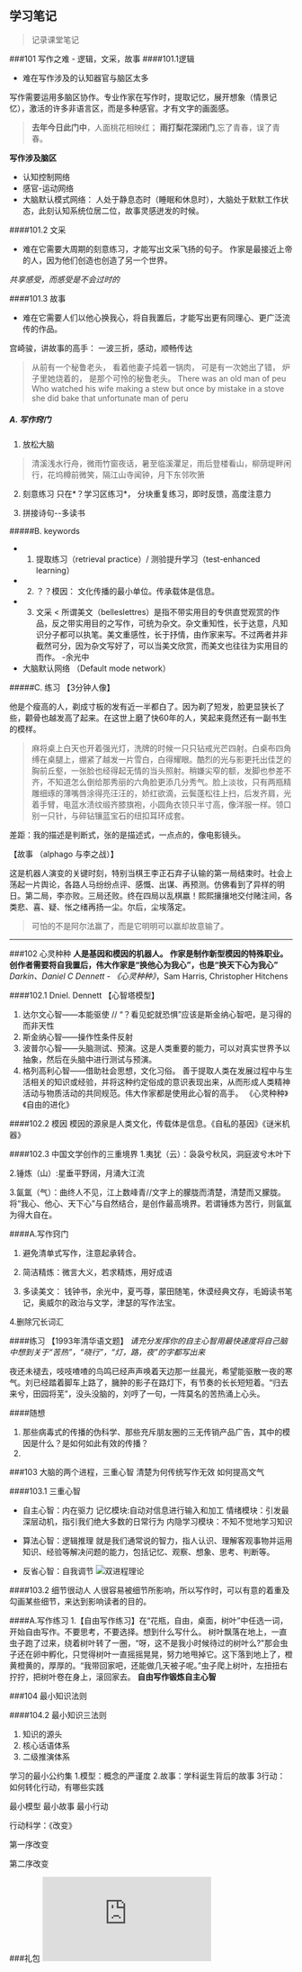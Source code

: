 ## 学习笔记

> 记录课堂笔记


###101 写作之难 - 逻辑，文采，故事
####101.1逻辑
- 难在写作涉及的认知器官与脑区太多

写作需要运用多脑区协作。专业作家在写作时，提取记忆，展开想象（情景记忆），激活的许多非语言区，而是多种感官。才有文字的画面感。

> **去年今日此门中**，人面桃花相映红；
**雨打梨花深闭门**,忘了青春，误了青春。

**写作涉及脑区**
- 认知控制网络
- 感官-运动网络
- 大脑默认模式网络：  人处于静息态时（睡眠和休息时），大脑处于默默工作状态，此刻认知系统位居二位，故事灵感迸发的时候。

####101.2 文采
- 难在它需要大周期的刻意练习，才能写出文采飞扬的句子。
作家是最接近上帝的人，因为他们创造也创造了另一个世界。

*共享感受，而感受是不会过时的*

####101.3 故事
- 难在它需要人们以他心换我心，将自我置后，才能写出更有同理心、更广泛流传的作品。

宫崎骏，讲故事的高手： 一波三折，感动，顺畅传达

> 从前有一个秘鲁老头，
看着他妻子炖着一锅肉，
可是有一次她出了错，
炉子里她烧着的，
是那个可怜的秘鲁老头。
There was an old man of peu
Who watched his wife making a stew
but once by mistake in a stove she did bake
that unfortunate man of peru

##### A. 写作窍门
1. 放松大脑
> 清溪浅水行舟，微雨竹窗夜话，暑至临溪灈足，雨后登楼看山，柳荫堤畔闲行，花坞樽前微笑，隔江山寺闻钟，月下东邻吹箫

2. 刻意练习
只在*？学习区练习*， 分块重复练习，即时反馈，高度注意力

3. 拼接诗句--多读书

#####B. keywords
- 1. 提取练习（retrieval practice）/ 测验提升学习（test-enhanced learning）
- 2. ？？模因： 文化传播的最小单位。传承载体是信息。
- 3. 文采
<  所谓美文（belleslettres）是指不带实用目的专供直觉观赏的作品，反之带实用目的之写作，可统为杂文。杂文重知性，长于达意，凡知识分子都可以执笔。美文重感性，长于抒情，由作家来写。不过两者并非截然可分，因为杂文写好了，可以当美文欣赏，而美文也往往为实用目的而作。  -余光中
- 大脑默认网络 （Default mode network）

#####C. 练习
【3分钟人像】

他是个瘦高的人，剃成寸板的发有近一半都白了。因为剃了短发，脸更显狭长了些，颧骨也越发高了起来。在这世上磨了快60年的人，笑起来竟然还有一副书生的模样。

> 麻将桌上白天也开着强光灯，洗牌的时候一只只钻戒光芒四射。白桌布四角缚在桌腿上，绷紧了越发一片雪白，白得耀眼。酷烈的光与影更托出佳芝的胸前丘壑，一张脸也经得起无情的当头照射。稍嫌尖窄的额，发脚也参差不齐，不知道怎么倒给那秀丽的六角脸更添几分秀气。脸上淡妆，只有两瓶精雕细琢的薄嘴唇涂得亮汪汪的，娇红欲滴，云鬓蓬松往上扫，后发齐肩，光着手臂，电蓝水渍纹缎齐膝旗袍，小圆角衣领只半寸高，像洋服一样。领口别一只针，与碎钻镶蓝宝石的纽扣耳环成套。

差距：我的描述是判断式，张的是描述式，一点点的，像电影镜头。

【故事 （alphago 与李之战）】

这是机器人演变的关键时刻，特别当棋王李正石弃子认输的第一局结束时。社会上荡起一片舆论，各路人马纷纷点评、感慨、出谋、再预测。仿佛看到了异样的明日。第二局，李亦败。三局还败。终在四局以乱棋嬴！熙熙攘攘地交付赌注间，各类悲、喜、疑、怅之绪再扬一尘。尔后，尘埃落定。
> 可怕的不是阿尔法赢了，而是它明明可以赢却故意输了。

---

###102 心灵种种
**人是基因和模因的机器人。**
**作家是制作新型模因的特殊职业。**
**创作者需要将自我置后，伟大作家是“换他心为我心”，也是“换天下心为我心”**
*Darkin、Daniel C Dennett - 《心灵种种》*，Sam Harris, Christopher Hitchens

####102.1 Dniel. Dennett 【心智塔模型】
1. 达尔文心智——本能驱使   // “？看见蛇就恐惧”应该是斯金纳心智吧，是习得的而非天性
2. 斯金纳心智——操作性条件反射
3. 波普尔心智——头脑测试、预演。这是人类重要的能力，可以对真实世界予以抽象，然后在头脑中进行测试与预演。
4. 格列高利心智——借助社会思想，文化习俗。 善于提取人类在发展过程中与生活相关的知识或经验，并将这种约定俗成的意识表现出来，从而形成人类精神活动与物质活动的共同规范。伟大作家都是使用此心智的高手。 《心灵种种》《自由的进化》


####102.2 模因
模因的源泉是人类文化，传载体是信息。《自私的基因》《谜米机器》

####102.3 中国文学创作的三重境界
1.夷犹（云）：袅袅兮秋风，洞庭波兮木叶下

2.锤炼（山）:星垂平野阔，月涌大江流

3.氤氲（气）：曲终人不见，江上数峰青//文字上的朦胧而清楚，清楚而又朦胧。将“我心、他心、天下心”与自然结合，是创作最高境界。若谓锤炼为苦行，则氤氲为得大自在。

####A.写作窍门
1. 避免清单式写作，注意起承转合。

2. 简洁精炼：微言大义，若求精炼，用好成语

3. 多读美文：
钱钟书，余光中，夏丐尊，蒙田随笔，休谟经典文存，毛姆读书笔记，奥威尔的政治与文学，津瑟的写作法宝。

4.删除冗长词汇


####练习 
【1993年清华语文题】
*请充分发挥你的自主心智用最快速度将自己脑中想到关于“苦热”，“晓行”，“灯，路，夜”的字都写出来*

夜还未褪去，吱吱喳喳的鸟鸣已经声声唤着天边那一丝晨光，希望能驱散一夜的寒气。刘已经踏着脚车上路了，臃肿的影子在路灯下，有节奏的长长短短着。“归去来兮，田园将芜”，没头没脑的，刘哼了一句，一阵莫名的苦热涌上心头。


####随想
1. 那些病毒式的传播的伪科学、那些充斥朋友圈的三无传销产品广告，其中的模因是什么？是如何如此有效的传播？
2. 

###103 
大脑的两个进程，三重心智
清楚为何传统写作无效
如何提高文气

####103.1 三重心智
- 自主心智：内在驱力
记忆模块:自动对信息进行输入和加工
情绪模块：引发最深层动机，指引我们绝大多数的日常行为
内隐学习模块：不知不觉地学习知识

- 算法心智：逻辑推理
就是我们通常说的智力，指人认识、理解客观事物并运用知识、经验等解决问题的能力，包括记忆、观察、想象、思考、判断等。

- 反省心智：自我调节
![双进程理论](http://openmindclub.qiniudn.com/cnfeat/image/evans-2-progress.jpg)

####103.2 细节很动人
人很容易被细节所影响，所以写作时，可以有意的着重及勾画某些细节，来达到影响读者的目的。

####A.写作练习
1.【自由写作练习】在“花瓶，自由，桌面，树叶”中任选一词，开始自由写作。不要思考，不要选择。想到什么写什么。
树叶飘落在地上，一直虫子跑了过来，绕着树叶转了一圈，“呀，这不是我小时候待过的树叶么?"那会虫子还在卵中孵化，只觉得树叶一直摇摇晃晃，努力地甩掉它。这下落到地上了，橙黄橙黄的，厚厚的。“我带回家吧，还能做几天被子呢。”虫子爬上树叶，左扭扭右拧拧，把树叶卷在身上，滚回家去。
**自由写作锻炼自主心智**

###104 最小知识法则

####104.2 最小知识三法则
1. 知识的源头
2. 核心话语体系
3. 二级推演体系

学习的最小公约集
1.模型：概念的严谨度
2.故事：学科诞生背后的故事
3行动：如何转化行动，有哪些实践






最小模型 最小故事 最小行动

行动科学：《改变》

第一序改变

第二序改变



###礼包
![余光中- 论中文的常态与变态](http://note.openmindclub.com/essays/YGZ-chinese-abnormal.html)
